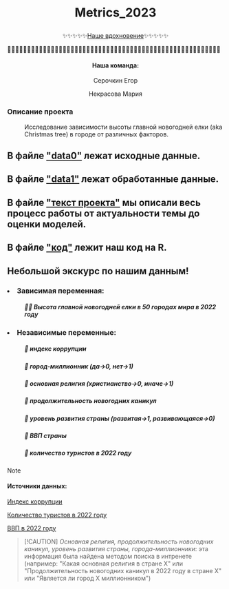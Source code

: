 # <p align="center">Metrics_2023</p>
<p align="center">✨✨✨✨✨<a href="https://www.youtube.com/watch?v=sewFjYlgb3s" target="_blank">Наше вдохновение</a>✨✨✨✨✨</p>

🎄🎄🎄🎄🎄🎄🎄🎄🎄🎄🎄🎄🎄🎄🎄🎄🎄🎄🎄🎄🎄🎄🎄🎄🎄🎄🎄🎄🎄🎄🎄🎄🎄🎄🎄🎄🎄🎄🎄🎄🎄🎄🎄🎄🎄🎄🎄🎄🎄🎄🎄🎄🎄🎄
#### <p align="center">Наша команда:</p>
<p align="center">Серочкин Егор </p>
<p align="center"> Некрасова Мария </p>

 ### Описание проекта
 <dl>
   <dd>Исследование зависимости высоты главной новогодней елки (aka Christmas tree) в городе от различных факторов.</dd> 
 </dl>

##  В файле <a href="https://github.com/marianek26/Metrics_2023/blob/main/data0.csv" target="_blank">"data0"</a> лежат исходные данные.
##  В файле <a href="https://github.com/marianek26/Metrics_2023/blob/main/data1.csv" target="_blank">"data1"</a> лежат обработанные данные.
##  В файле <a href="https://github.com/marianek26/Metrics_2023/blob/main/текст%20проект.docx" target="_blank">"текст проекта"</a> мы описали весь процесс работы от актуальности темы до оценки моделей.
##  В файле <a href="https://github.com/marianek26/Metrics_2023/blob/main/код%20готовый.R" target="_blank">"код"</a> лежит наш код на R.

## Небольшой экскурс по нашим данным!
 ### <li> Зависимая переменная: </li>
 <dl>
   
  ##### <dd>🎅🏻 Высота главной новогодней елки в 50 городах мира в 2022 году</dd> 
 </dl>
 
 ### <li> Независимые переменные: </li>
 <dl> 
   
 #####   <dd>🎄 индекс коррупции</dd>
 #####   <dd>🎄 город-миллионник (да->0, нет->1)</dd>
 #####   <dd>🎄 основная религия (христианство->0, иначе->1)</dd> 
 #####   <dd>🎄 продолжительность новогодних каникул</dd> 
 #####   <dd>🎄 уровень развития страны (развитая->1, развивающаяся->0)</dd> 
 #####   <dd>🎄 ВВП страны</dd>
 #####   <dd>🎄 количество туристов в 2022 году</dd>
 <dl>

> [!NOTE]
> #### Источники данных:
> 
> <a href="https://images.transparencycdn.org/images/Report_CPI2022_English.pdf" target="_blank">Индекс коррупции</a>
>
> <a href="https://www.unwto.org/tourism-statistics/key-tourism-statistics" target="_blank">Количество туристов в 2022 году</a>
>
> <a href="https://data.worldbank.org/indicator/NY.GDP.MKTP.CD" target="_blank">ВВП в 2022 году</a>

>  [!CAUTION]
> _Основная религия, продолжительность новогодних каникул, уровень развития страны, города-миллионники_: эта информация была найдена методом поиска в интренете (например: "Какая основная религия в стране Х" или "Продолжительность новогодних каникул в 2022 году в стране Х" или "Является ли город Х миллионником")
